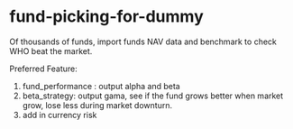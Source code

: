 # fund-picking-for-dummy
Of thousands of funds, import funds NAV data and benchmark to check WHO beat the market.

Preferred Feature:
  1. fund_performance : output alpha and beta
  2. beta_strategy: output gama, see if the fund grows better when market grow, lose less during market downturn.
  3. add in currency risk
